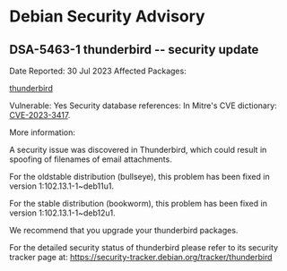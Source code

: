 
Debian Security Advisory
========================


DSA-5463-1 thunderbird -- security update
-----------------------------------------



Date Reported:
30 Jul 2023
Affected Packages:

[thunderbird](https://packages.debian.org/src:thunderbird)

Vulnerable:
Yes
Security database references:
In Mitre's CVE dictionary: [CVE-2023-3417](https://security-tracker.debian.org/tracker/CVE-2023-3417).  

More information:

A security issue was discovered in Thunderbird, which could result in
spoofing of filenames of email attachments.


For the oldstable distribution (bullseye), this problem has been fixed
in version 1:102.13.1-1~deb11u1.


For the stable distribution (bookworm), this problem has been fixed in
version 1:102.13.1-1~deb12u1.


We recommend that you upgrade your thunderbird packages.


For the detailed security status of thunderbird please refer to
its security tracker page at:
<https://security-tracker.debian.org/tracker/thunderbird>






